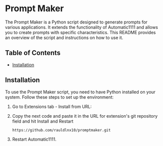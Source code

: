 # Prompt Maker

The Prompt Maker is a Python script designed to generate prompts for various applications. It extends the functionality of Automatic1111 and allows you to create prompts with specific characteristics. This README provides an overview of the script and instructions on how to use it.

## Table of Contents

- [Installation](#installation)

## Installation

To use the Prompt Maker script, you need to have Python installed on your system. Follow these steps to set up the environment:

1. Go to Extensions tab - Install from URL:
2. Copy the next code and paste it in the URL for extension's git repository field and hit Install and Restart

    `https://github.com/rauldlnx10/promptmaker.git`

3. Restart Automatic1111.
